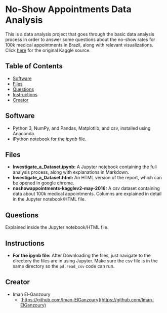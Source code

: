 # No-Show Appointments Data Analysis

This is a data analysis project that goes through the basic data analysis process
in order to answer some questions about the no-show rates for 100k medical appointments in Brazil, along with relevant visualizations. Click [here](https://www.kaggle.com/datasets/joniarroba/noshowappointments) for the original Kaggle source.


## Table of Contents

* [Software](#software)
* [Files](#files)
* [Questions](#questions)
* [Instructions](#instructions)
* [Creator](#creator)

## Software

* Python 3, NumPy, and Pandas, Matplotlib, and csv, installed using Anaconda.
* iPython notebook for the _ipynb_ file.

## Files

- **Investigate_a_Dataset.ipynb:** A Jupyter notebook containing the full analysis process, along with explanations in Markdown.
- **Investigate_a_Dataset.html:** An HTML version of the report, which can be opened in google chrome.
- **noshowappointments-kagglev2-may-2016:** A csv dataset containing data about 100k medical appointments. Columns are explained in detail in the Jupyter notebook/HTML file.

## Questions

Explained inside the Jupyter notebook/HTML file.

## Instructions

* **For the ipynb file:** After Downloading the files, just navigate to the directory the files are in using Jupyter. Make sure the csv file is in the same directory so the `pd.read_csv` code can run.

## Creator

* Iman El-Ganzoury
    - [https://github.com/Iman-ElGanzoury](https://github.com/Iman-ElGanzoury)
